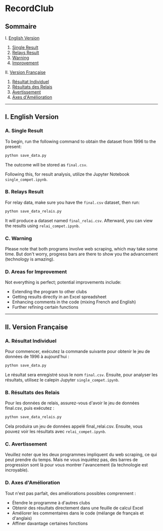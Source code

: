 # RecordClub

## Sommaire
I. [English Version](#i-english-version)
   1. [Single Result](#a-single-result)
   1. [Relays Result](#b-relays-result)
   1. [Warning](#c-warning)
   1. [Improvement](#d-areas-for-improvement)

II. [Version Française](#ii-version-française)
   1. [Résultat Individuel](#a-résultat-individuel)
   1. [Résultats des Relais](#b-résultats-des-relais)
   1. [Avertissement](#c-avertissement)
   1. [Axes d'Amélioration](#d-axes-damélioration)

---

## I. English Version

### A. Single Result

To begin, run the following command to obtain the dataset from 1996 to the present:
```bash
python save_data.py
```
The outcome will be stored as `final.csv`.

Following this, for result analysis, utilize the Jupyter Notebook `single_compet.ipynb`.

### B. Relays Result

For relay data, make sure you have the `final.csv` dataset, then run:
```bash
python save_data_relais.py
```
It will produce a dataset named `final_relai.csv`. Afterward, you can view the results using `relai_compet.ipynb`.

### C. Warning

Please note that both programs involve web scraping, which may take some time. But don't worry, progress bars are there to show you the advancement (technology is amazing).


### D. Areas for Improvement
Not everything is perfect; potential improvements include:

* Extending the program to other clubs
* Getting results directly in an Excel spreadsheet
* Enhancing comments in the code (mixing French and English)
* Further refining certain functions

---

## II. Version Française

### A. Résultat Individuel

Pour commencer, exécutez la commande suivante pour obtenir le jeu de données de 1996 à aujourd'hui :
```bash
python save_data.py
```

Le résultat sera enregistré sous le nom `final.csv`.
Ensuite, pour analyser les résultats, utilisez le calepin Jupyter `single_compet.ipynb`.

### B. Résultats des Relais
Pour les données de relais, assurez-vous d'avoir le jeu de données final.csv, puis exécutez :

```bash
python save_data_relais.py
```

Cela produira un jeu de données appelé final_relai.csv. Ensuite, vous pouvez voir les résultats avec `relai_compet.ipynb`.

### C. Avertissement

Veuillez noter que les deux programmes impliquent du web scraping, ce qui peut prendre du temps. Mais ne vous inquiétez pas, des barres de progression sont là pour vous montrer l'avancement (la technologie est incroyable). 



### D. Axes d'Amélioration
Tout n'est pas parfait, des améliorations possibles comprennent :

* Étendre le programme à d'autres clubs
* Obtenir des résultats directement dans une feuille de calcul Excel
* Améliorer les commentaires dans le code (mélange de français et d'anglais)
* Affiner davantage certaines fonctions